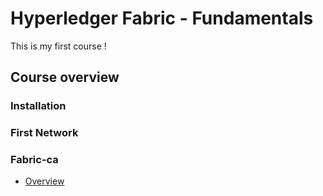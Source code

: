 # Hyperledger Fabric - Fundamentals
This is my first course !

## Course overview

### Installation

### First Network

### Fabric-ca
- [Overview](./fabric-ca/index.md)